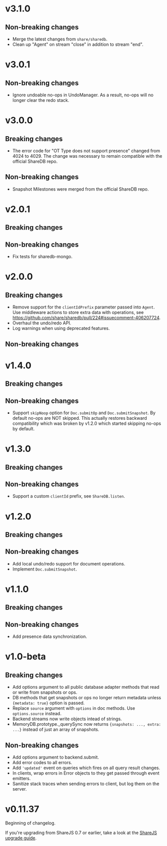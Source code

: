 # v3.1.0

## Non-breaking changes

- Merge the latest changes from `share/sharedb`.
- Clean up "Agent" on stream "close" in addition to stream "end".


# v3.0.1

## Non-breaking changes

- Ignore undoable no-ops in UndoManager. As a result, no-ops will no longer clear the redo stack.


# v3.0.0

## Breaking changes

- The error code for "OT Type does not support presence" changed from 4024 to 4029. The change was necessary to remain compatible with the official ShareDB repo.

## Non-breaking changes

- Snapshot Milestones were merged from the official ShareDB repo.


# v2.0.1

## Breaking changes

## Non-breaking changes

- Fix tests for sharedb-mongo.


# v2.0.0

## Breaking changes

- Remove support for the `clientIdPrefix` parameter passed into `Agent`. Use middleware actions to store extra data with operations, see https://github.com/share/sharedb/pull/224#issuecomment-406207724.
- Overhaul the undo/redo API.
- Log warnings when using deprecated features.

## Non-breaking changes


# v1.4.0

## Breaking changes

## Non-breaking changes

- Support `skipNoop` option for `Doc.submitOp` and `Doc.submitSnapshot`. By default no-ops are NOT skipped. This actually restores backward compatibility which was broken by v1.2.0 which started skipping no-ops by default.


# v1.3.0

## Breaking changes

## Non-breaking changes

- Support a custom `clientId` prefix, see `ShareDB.listen`.


# v1.2.0

## Breaking changes

## Non-breaking changes

- Add local undo/redo support for document operations.
- Implement `Doc.submitSnapshot`.


# v1.1.0

## Breaking changes

## Non-breaking changes

- Add presence data synchronization.


# v1.0-beta

## Breaking changes

- Add options argument to all public database adapter methods that read or write from snapshots or ops.
- DB methods that get snapshots or ops no longer return metadata unless `{metadata: true}` option is passed.
- Replace `source` argument with `options` in doc methods. Use `options.source` instead.
- Backend streams now write objects intead of strings.
- MemoryDB.prototype._querySync now returns `{snapshots: ..., extra: ...}` instead of just an array of snapshots.

## Non-breaking changes

- Add options argument to backend.submit.
- Add error codes to all errors.
- Add `'updated'` event on queries which fires on all query result changes.
- In clients, wrap errors in Error objects to they get passed through event emitters.
- Sanitize stack traces when sending errors to client, but log them on the server.


# v0.11.37

Beginning of changelog.

If you're upgrading from ShareJS 0.7 or earlier,
take a look at the [ShareJS upgrade guide](docs/upgrading-from-sharejs.md).
